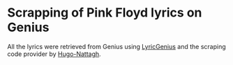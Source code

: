 # Scrapping of Pink Floyd lyrics on Genius

All the lyrics were retrieved from Genius using [LyricGenius](https://github.com/johnwmillr/LyricsGenius) and the scraping code provider by [Hugo-Nattagh](https://github.com/Hugo-Nattagh/2017-Hip-Hop).
